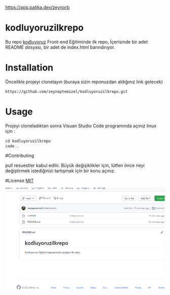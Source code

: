 https://app.patika.dev/zeynorb


# kodluyoruzilkrepo
Bu repo [kodluyoruz](https://kodluyoruz.org) Front-end Eğitiminde ilk repo, İçerisinde bir adet
README dosyası, bir adet de index.html barındırıyor.

# Installation 
Öncelikle projeyi clonelayın (buraya sizin reponuzdan aldığınız link gelecek)

```
https://github.com/zeyneptemizel/kodluyoruzilkrepo.git
```

# Usage
Projeyi cloneladıktan sonra Visuan Studio Code programında açınız
linux için :

```
cd kodluyoruzilkrepo
code .
```
#Contributing

pull resuestler kabul edilir. Büyük değişiklikler için, lütfen önce neyi değiştirmek
istediğinizi tartışmak için bir konu açınız.

#License
[MIT](https://choosealicense.com/licenses/mit/)

![github](image.png)
